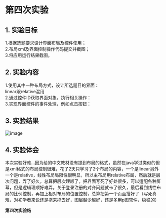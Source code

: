 # 第四次实验  
## 1. 实验目标  
1.根据选题要求设计界面布局及控件使用；    
2.布局xml及界面控制操作代码提交并截图；  
3.将应用运行结果截图。    
## 2. 实验内容  
1.使用其中一种布局方式，设计所选题目的界面：  
linear跟relative混用  
2.通过控件ID获取界面对象，执行相关操作：  
3.实现界面控件的事件处理，例如点击按钮：  
## 3. 实验结果
![image](https://github.com/heweisheng/android-labs-2018/blob/master/soft1614080902425/%E7%AC%AC%E5%9B%9B%E6%AC%A1%E5%AE%9E%E9%AA%8C%E6%88%AA%E5%9B%BE.png)
## 4. 实验体会  
本次实验好难...因为给的中文教材没有提到布局的格式，虽然在java学过类似的但是xml格式的布局控制很难，花了2天只学习了2个布局的内容，一个是linear另外一个是relative，线性布局局限性很明显，所以主布局用relative布局，然后就是层次问题，弄了好久，总算把层次理顺了，把界面写死了好处很多，可以适配各种屏幕，但是逻辑理顺好难弄，关于登录注册的对齐问题就卡了很久，最后看到线性布局的比例控制，再加上相对布局的位置控制，总算把第一个页面搭好了（写死真难，对初学者来说还是拖来拖去好，图层越少越好，还是多用p图软件，稳稳的）   
  
**第四次实验结**
